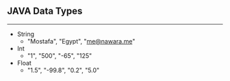 ## JAVA Data Types
------------------

- String
 	* "Mostafa", "Egypt", "me@nawara.me"
- Int
 	* "1", "500", "-65", "125"
- Float
	* "1.5", "-99.8", "0.2", "5.0"
